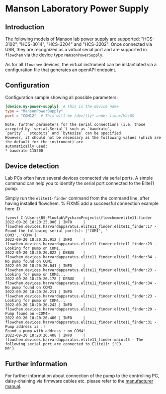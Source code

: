 # Manson Laboratory Power Supply

## Introduction
The following models of Manson lab power supply are supported: "HCS-3102", "HCS-3014", "HCS-3204" and "HCS-3202".
Once connected via USB, they are recognized as a virtual serial port and are supported in `flowchem` via the device type `MansonPowerSupply`.

As for all `flowchem` devices, the virtual instrument can be instantiated via a configuration file that generates an openAPI endpoint.


## Configuration
Configuration sample showing all possible parameters:

```toml
[device.my-power-supply]  # This is the device name
type = "MansonPowerSupply"
port = "COM12"  # This will be /dev/tty* under linux/MacOS
```

```{note} Serial connection parameters
Note, further parameters for the serial connections (i.e. those accepted by `serial.Serial`) such as `baudrate`,
`parity`, `stopbits` and `bytesize` can be specified.
However, it should not be necessary as the following values (which are the default for the instrument) are
automatically used:
* baudrate 115200
```


## Device detection
Lab PCs often have several devices connected via serial ports.
A simple command can help you to identify the serial port connected to the Elite11 pump.

Simply run the `elite11-finder` command from the command line, after having installed flowchem.
% FIXME add a successful connection example here :D
```shell
(venv) C:\Users\BS-Flowlab\PycharmProjects\flowchem>elite11-finder
2022-09-20 18:20:25.906 | INFO     | flowchem.devices.harvardapparatus.elite11_finder:elite11_finder:17 - Found the following serial port(s): ['COM1', '
COM3', 'COM4']
2022-09-20 18:20:25.912 | INFO     | flowchem.devices.harvardapparatus.elite11_finder:elite11_finder:23 - Looking for pump on COM1...
2022-09-20 18:20:26.022 | DEBUG    | flowchem.devices.harvardapparatus.elite11_finder:elite11_finder:34 - No pump found on COM1
2022-09-20 18:20:26.041 | INFO     | flowchem.devices.harvardapparatus.elite11_finder:elite11_finder:23 - Looking for pump on COM3...
2022-09-20 18:20:26.178 | DEBUG    | flowchem.devices.harvardapparatus.elite11_finder:elite11_finder:34 - No pump found on COM3
2022-09-20 18:20:26.211 | INFO     | flowchem.devices.harvardapparatus.elite11_finder:elite11_finder:23 - Looking for pump on COM4...
2022-09-20 18:20:26.242 | INFO     | flowchem.devices.harvardapparatus.elite11_finder:elite11_finder:29 - Pump found on <COM4>
2022-09-20 18:20:26.400 | INFO     | flowchem.devices.harvardapparatus.elite11_finder:elite11_finder:31 - Pump address is :!
Found a pump with address : on COM4!
2022-09-20 18:20:26.408 | INFO     | flowchem.devices.harvardapparatus.elite11_finder:main:45 - The following serial port are connected to Elite11: {'CO
M4'}
```

## Further information
For further information about connection of the pump to the controlling PC, daisy-chaining via firmware cables etc.
please refer to the [manufacturer manual](./elite11_manual.pdf).
